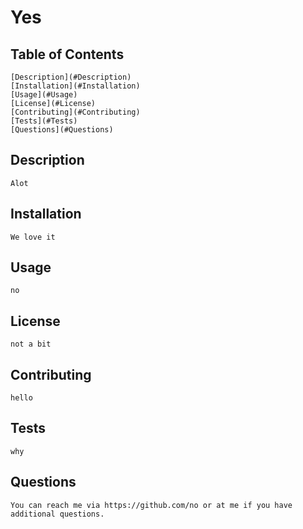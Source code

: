 # Yes

## Table of Contents
    [Description](#Description)
    [Installation](#Installation)
    [Usage](#Usage)
    [License](#License)
    [Contributing](#Contributing)
    [Tests](#Tests)
    [Questions](#Questions)

## Description 
    Alot

## Installation 
    We love it

## Usage 
    no

## License 
    not a bit

## Contributing 
    hello

## Tests 
    why

## Questions 
    You can reach me via https://github.com/no or at me if you have additional questions.